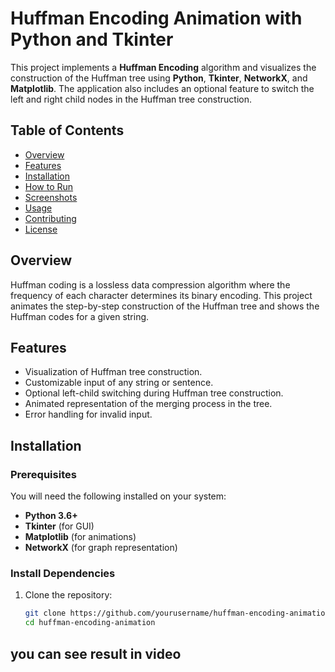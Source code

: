# Huffman Encoding Animation with Python and Tkinter

This project implements a **Huffman Encoding** algorithm and visualizes the construction of the Huffman tree using **Python**, **Tkinter**, **NetworkX**, and **Matplotlib**. The application also includes an optional feature to switch the left and right child nodes in the Huffman tree construction.

## Table of Contents
- [Overview](#overview)
- [Features](#features)
- [Installation](#installation)
- [How to Run](#how-to-run)
- [Screenshots](#screenshots)
- [Usage](#usage)
- [Contributing](#contributing)
- [License](#license)

## Overview
Huffman coding is a lossless data compression algorithm where the frequency of each character determines its binary encoding. This project animates the step-by-step construction of the Huffman tree and shows the Huffman codes for a given string.

## Features
- Visualization of Huffman tree construction.
- Customizable input of any string or sentence.
- Optional left-child switching during Huffman tree construction.
- Animated representation of the merging process in the tree.
- Error handling for invalid input.
  
## Installation
### Prerequisites
You will need the following installed on your system:
- **Python 3.6+**
- **Tkinter** (for GUI)
- **Matplotlib** (for animations)
- **NetworkX** (for graph representation)

### Install Dependencies
1. Clone the repository:
   ```bash
   git clone https://github.com/yourusername/huffman-encoding-animation.git
   cd huffman-encoding-animation
## you can see result in video

